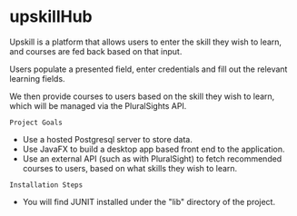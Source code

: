 # upskillHub
Upskill is a platform that allows users to enter the skill they wish to learn, and courses are
fed back based on that input.

Users populate a presented field, enter credentials and fill out the relevant learning fields.

We then provide courses to users based on the skill they wish to learn, which will be managed via the PluralSights
API.

```Project Goals```

- Use a hosted Postgresql server to store data.
- Use JavaFX to build a desktop app based front end to the application.
- Use an external API (such as with PluralSight) to fetch recommended courses to users, based on what 
skills they wish to learn.

```Installation Steps```
- You will find JUNIT installed under the "lib" directory of the project.

